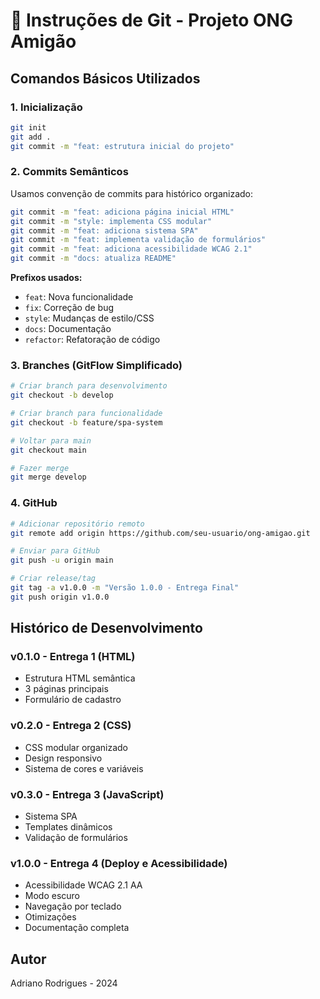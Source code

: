 # 📝 Instruções de Git - Projeto ONG Amigão

## Comandos Básicos Utilizados

### 1. Inicialização
```bash
git init
git add .
git commit -m "feat: estrutura inicial do projeto"
```

### 2. Commits Semânticos
Usamos convenção de commits para histórico organizado:

```bash
git commit -m "feat: adiciona página inicial HTML"
git commit -m "style: implementa CSS modular"
git commit -m "feat: adiciona sistema SPA"
git commit -m "feat: implementa validação de formulários"
git commit -m "feat: adiciona acessibilidade WCAG 2.1"
git commit -m "docs: atualiza README"
```

**Prefixos usados:**
- `feat`: Nova funcionalidade
- `fix`: Correção de bug
- `style`: Mudanças de estilo/CSS
- `docs`: Documentação
- `refactor`: Refatoração de código

### 3. Branches (GitFlow Simplificado)
```bash
# Criar branch para desenvolvimento
git checkout -b develop

# Criar branch para funcionalidade
git checkout -b feature/spa-system

# Voltar para main
git checkout main

# Fazer merge
git merge develop
```

### 4. GitHub
```bash
# Adicionar repositório remoto
git remote add origin https://github.com/seu-usuario/ong-amigao.git

# Enviar para GitHub
git push -u origin main

# Criar release/tag
git tag -a v1.0.0 -m "Versão 1.0.0 - Entrega Final"
git push origin v1.0.0
```

## Histórico de Desenvolvimento

### v0.1.0 - Entrega 1 (HTML)
- Estrutura HTML semântica
- 3 páginas principais
- Formulário de cadastro

### v0.2.0 - Entrega 2 (CSS)
- CSS modular organizado
- Design responsivo
- Sistema de cores e variáveis

### v0.3.0 - Entrega 3 (JavaScript)
- Sistema SPA
- Templates dinâmicos
- Validação de formulários

### v1.0.0 - Entrega 4 (Deploy e Acessibilidade)
- Acessibilidade WCAG 2.1 AA
- Modo escuro
- Navegação por teclado
- Otimizações
- Documentação completa

## Autor
Adriano Rodrigues - 2024


